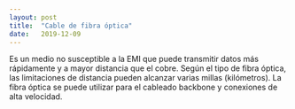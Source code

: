 ```yaml
---
layout: post
title:  "Cable de fibra óptica"
date:   2019-12-09
---
```




Es un medio no susceptible a la EMI que puede transmitir datos más rápidamente y a mayor distancia que el cobre. Según el tipo de fibra óptica, las limitaciones de distancia pueden alcanzar varias millas (kilómetros). La fibra óptica se puede utilizar para el cableado backbone y conexiones de alta velocidad.